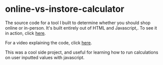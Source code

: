# online-vs-instore-calculator
The source code for a tool I built to determine whether you should shop online or in-person. It's built entirely out of HTML and Javascript,. To see it in action, click [here](http://www.harryobrien.eu/shopping-calculator).

For a video explaining the code, click [here](https://youtu.be/iwr4dF8qiC4).

This was a cool side project, and useful for learning how to run calculations on user inputted values with javascript. 
